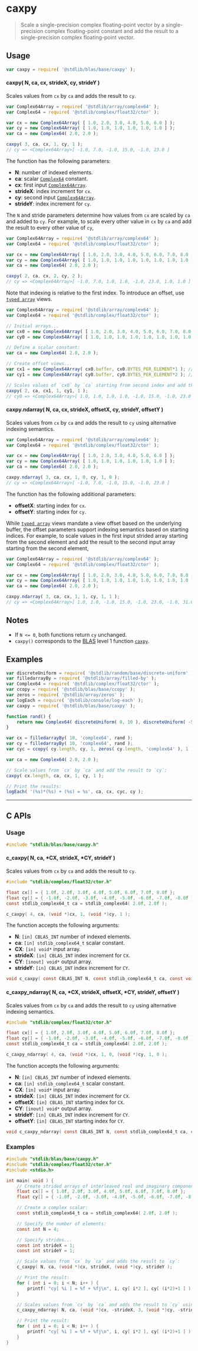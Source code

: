 <!--

@license Apache-2.0

Copyright (c) 2024 The Stdlib Authors.

Licensed under the Apache License, Version 2.0 (the "License");
you may not use this file except in compliance with the License.
You may obtain a copy of the License at

   http://www.apache.org/licenses/LICENSE-2.0

Unless required by applicable law or agreed to in writing, software
distributed under the License is distributed on an "AS IS" BASIS,
WITHOUT WARRANTIES OR CONDITIONS OF ANY KIND, either express or implied.
See the License for the specific language governing permissions and
limitations under the License.

-->

# caxpy

> Scale a single-precision complex floating-point vector by a single-precision complex floating-point constant and add the result to a single-precision complex floating-point vector.

<section class="usage">

## Usage

```javascript
var caxpy = require( '@stdlib/blas/base/caxpy' );
```

#### caxpy( N, ca, cx, strideX, cy, strideY )

Scales values from `cx` by `ca` and adds the result to `cy`.

```javascript
var Complex64Array = require( '@stdlib/array/complex64' );
var Complex64 = require( '@stdlib/complex/float32/ctor' );

var cx = new Complex64Array( [ 1.0, 2.0, 3.0, 4.0, 5.0, 6.0 ] );
var cy = new Complex64Array( [ 1.0, 1.0, 1.0, 1.0, 1.0, 1.0 ] );
var ca = new Complex64( 2.0, 2.0 );

caxpy( 3, ca, cx, 1, cy, 1 );
// cy => <Complex64Array>[ -1.0, 7.0, -1.0, 15.0, -1.0, 23.0 ]
```

The function has the following parameters:

-   **N**: number of indexed elements.
-   **ca**: scalar [`Complex64`][@stdlib/complex/float32/ctor] constant.
-   **cx**: first input [`Complex64Array`][@stdlib/array/complex64].
-   **strideX**: index increment for `cx`.
-   **cy**: second input [`Complex64Array`][@stdlib/array/complex64].
-   **strideY**: index increment for `cy`.

The `N` and stride parameters determine how values from `cx` are scaled by `ca` and added to `cy`. For example, to scale every other value in `cx` by `ca` and add the result to every other value of `cy`,

```javascript
var Complex64Array = require( '@stdlib/array/complex64' );
var Complex64 = require( '@stdlib/complex/float32/ctor' );

var cx = new Complex64Array( [ 1.0, 2.0, 3.0, 4.0, 5.0, 6.0, 7.0, 8.0 ] );
var cy = new Complex64Array( [ 1.0, 1.0, 1.0, 1.0, 1.0, 1.0, 1.0, 1.0 ] );
var ca = new Complex64( 2.0, 2.0 );

caxpy( 2, ca, cx, 2, cy, 2 );
// cy => <Complex64Array>[ -1.0, 7.0, 1.0, 1.0, -1.0, 23.0, 1.0, 1.0 ]
```

Note that indexing is relative to the first index. To introduce an offset, use [`typed array`][mdn-typed-array] views.

<!-- eslint-disable stdlib/capitalized-comments -->

```javascript
var Complex64Array = require( '@stdlib/array/complex64' );
var Complex64 = require( '@stdlib/complex/float32/ctor' );

// Initial arrays...
var cx0 = new Complex64Array( [ 1.0, 2.0, 3.0, 4.0, 5.0, 6.0, 7.0, 8.0 ] );
var cy0 = new Complex64Array( [ 1.0, 1.0, 1.0, 1.0, 1.0, 1.0, 1.0, 1.0 ] );

// Define a scalar constant:
var ca = new Complex64( 2.0, 2.0 );

// Create offset views...
var cx1 = new Complex64Array( cx0.buffer, cx0.BYTES_PER_ELEMENT*1 ); // start at 2nd element
var cy1 = new Complex64Array( cy0.buffer, cy0.BYTES_PER_ELEMENT*2 ); // start at 3rd element

// Scales values of `cx0` by `ca` starting from second index and add the result to `cy0` starting from third index...
caxpy( 2, ca, cx1, 1, cy1, 1 );
// cy0 => <Complex64Array>[ 1.0, 1.0, 1.0, 1.0, -1.0, 15.0, -1.0, 23.0 ]
```

#### caxpy.ndarray( N, ca, cx, strideX, offsetX, cy, strideY, offsetY )

Scales values from `cx` by `ca` and adds the result to `cy` using alternative indexing semantics.

```javascript
var Complex64Array = require( '@stdlib/array/complex64' );
var Complex64 = require( '@stdlib/complex/float32/ctor' );

var cx = new Complex64Array( [ 1.0, 2.0, 3.0, 4.0, 5.0, 6.0 ] );
var cy = new Complex64Array( [ 1.0, 1.0, 1.0, 1.0, 1.0, 1.0 ] );
var ca = new Complex64( 2.0, 2.0 );

caxpy.ndarray( 3, ca, cx, 1, 0, cy, 1, 0 );
// cy => <Complex64Array>[ -1.0, 7.0, -1.0, 15.0, -1.0, 23.0 ]
```

The function has the following additional parameters:

-   **offsetX**: starting index for `cx`.
-   **offsetY**: starting index for `cy`.

While [`typed array`][mdn-typed-array] views mandate a view offset based on the underlying buffer, the offset parameters support indexing semantics based on starting indices. For example, to scale values in the first input strided array starting from the second element and add the result to the second input array starting from the second element,

```javascript
var Complex64Array = require( '@stdlib/array/complex64' );
var Complex64 = require( '@stdlib/complex/float32/ctor' );

var cx = new Complex64Array( [ 1.0, 2.0, 3.0, 4.0, 5.0, 6.0, 7.0, 8.0 ] );
var cy = new Complex64Array( [ 1.0, 1.0, 1.0, 1.0, 1.0, 1.0, 1.0, 1.0 ] );
var ca = new Complex64( 2.0, 2.0 );

caxpy.ndarray( 3, ca, cx, 1, 1, cy, 1, 1 );
// cy => <Complex64Array>[ 1.0, 1.0, -1.0, 15.0, -1.0, 23.0, -1.0, 31.0 ]
```

</section>

<!-- /.usage -->

<section class="notes">

## Notes

-   If `N <= 0`, both functions return `cy` unchanged.
-   `caxpy()` corresponds to the [BLAS][blas] level 1 function [`caxpy`][caxpy].

</section>

<!-- /.notes -->

<section class="examples">

## Examples

<!-- eslint no-undef: "error" -->

```javascript
var discreteUniform = require( '@stdlib/random/base/discrete-uniform' );
var filledarrayBy = require( '@stdlib/array/filled-by' );
var Complex64 = require( '@stdlib/complex/float32/ctor' );
var ccopy = require( '@stdlib/blas/base/ccopy' );
var zeros = require( '@stdlib/array/zeros' );
var logEach = require( '@stdlib/console/log-each' );
var caxpy = require( '@stdlib/blas/base/caxpy' );

function rand() {
    return new Complex64( discreteUniform( 0, 10 ), discreteUniform( -5, 5 ) );
}

var cx = filledarrayBy( 10, 'complex64', rand );
var cy = filledarrayBy( 10, 'complex64', rand );
var cyc = ccopy( cy.length, cy, 1, zeros( cy.length, 'complex64' ), 1 );

var ca = new Complex64( 2.0, 2.0 );

// Scale values from `cx` by `ca` and add the result to `cy`:
caxpy( cx.length, ca, cx, 1, cy, 1 );

// Print the results:
logEach( '(%s)*(%s) + (%s) = %s', ca, cx, cyc, cy );
```

</section>

<!-- /.examples -->

<!-- C interface documentation. -->

* * *

<section class="c">

## C APIs

<!-- Section to include introductory text. Make sure to keep an empty line after the intro `section` element and another before the `/section` close. -->

<section class="intro">

</section>

<!-- /.intro -->

<!-- C usage documentation. -->

<section class="usage">

### Usage

```c
#include "stdlib/blas/base/caxpy.h"
```

#### c_caxpy( N, ca, \*CX, strideX, \*CY, strideY )

Scales values from `cx` by `ca` and adds the result to `cy`.

```c
#include "stdlib/complex/float32/ctor.h"

float cx[] = { 1.0f, 2.0f, 3.0f, 4.0f, 5.0f, 6.0f, 7.0f, 8.0f };
float cy[] = { -1.0f, -2.0f, -3.0f, -4.0f, -5.0f, -6.0f, -7.0f, -8.0f };
const stdlib_complex64_t ca = stdlib_complex64( 2.0f, 2.0f );

c_caxpy( 4, ca, (void *)cx, 1, (void *)cy, 1 );
```

The function accepts the following arguments:

-   **N**: `[in] CBLAS_INT` number of indexed elements.
-   **ca**: `[in] stdlib_complex64_t` scalar constant.
-   **CX**: `[in] void*` input array.
-   **strideX**: `[in] CBLAS_INT` index increment for `CX`.
-   **CY**: `[inout] void*` output array.
-   **strideY**: `[in] CBLAS_INT` index increment for `CY`.

```c
void c_caxpy( const CBLAS_INT N, const stdlib_complex64_t ca, const void *CX, const CBLAS_INT strideX, void *CY, const CBLAS_INT strideY );
```

#### c_caxpy_ndarray( N, ca, \*CX, strideX, offsetX, \*CY, strideY, offsetY )

Scales values from `cx` by `ca` and adds the result to `cy` using alternative indexing semantics.

```c
#include "stdlib/complex/float32/ctor.h"

float cx[] = { 1.0f, 2.0f, 3.0f, 4.0f, 5.0f, 6.0f, 7.0f, 8.0f };
float cy[] = { -1.0f, -2.0f, -3.0f, -4.0f, -5.0f, -6.0f, -7.0f, -8.0f }
const stdlib_complex64_t ca = stdlib_complex64( 2.0f, 2.0f );

c_caxpy_ndarray( 4, ca, (void *)cx, 1, 0, (void *)cy, 1, 0 );
```

The function accepts the following arguments:

-   **N**: `[in] CBLAS_INT` number of indexed elements.
-   **ca**: `[in] stdlib_complex64_t` scalar constant.
-   **CX**: `[in] void*` input array.
-   **strideX**: `[in] CBLAS_INT` index increment for `CX`.
-   **offsetX**: `[in] CBLAS_INT` starting index for `CX`.
-   **CY**: `[inout] void*` output array.
-   **strideY**: `[in] CBLAS_INT` index increment for `CY`.
-   **offsetY**: `[in] CBLAS_INT` starting index for `CY`.

```c
void c_caxpy_ndarray( const CBLAS_INT N, const stdlib_complex64_t ca, const void *CX, const CBLAS_INT strideX, const CBLAS_INT offsetX, void *CY, const CBLAS_INT strideY, const CBLAS_INT offsetY );
```

</section>

<!-- /.usage -->

<!-- C API usage notes. Make sure to keep an empty line after the `section` element and another before the `/section` close. -->

<section class="notes">

</section>

<!-- /.notes -->

<!-- C API usage examples. -->

<section class="examples">

### Examples

```c
#include "stdlib/blas/base/caxpy.h"
#include "stdlib/complex/float32/ctor.h"
#include <stdio.h>

int main( void ) {
    // Create strided arrays of interleaved real and imaginary components...
    float cx[] = { 1.0f, 2.0f, 3.0f, 4.0f, 5.0f, 6.0f, 7.0f, 8.0f };
    float cy[] = { -1.0f, -2.0f, -3.0f, -4.0f, -5.0f, -6.0f, -7.0f, -8.0f };

    // Create a complex scalar:
    const stdlib_complex64_t ca = stdlib_complex64( 2.0f, 2.0f );

    // Specify the number of elements:
    const int N = 4;

    // Specify strides...
    const int strideX = 1;
    const int strideY = 1;

    // Scale values from `cx` by `ca` and adds the result to `cy`:
    c_caxpy( N, ca, (void *)cx, strideX, (void *)cy, strideY );

    // Print the result:
    for ( int i = 0; i < N; i++ ) {
        printf( "cy[ %i ] = %f + %fj\n", i, cy[ i*2 ], cy[ (i*2)+1 ] );
    }

    // Scales values from `cx` by `ca` and adds the result to `cy` using alternative indexing semantics:
    c_caxpy_ndarray( N, ca, (void *)cx, -strideX, 3, (void *)cy, -strideY, 3 );

    // Print the result:
    for ( int i = 0; i < N; i++ ) {
        printf( "cy[ %i ] = %f + %fj\n", i, cy[ i*2 ], cy[ (i*2)+1 ] );
    }
}
```

</section>

<!-- /.examples -->

</section>

<!-- /.c -->

<!-- Section for related `stdlib` packages. Do not manually edit this section, as it is automatically populated. -->

<section class="related">

</section>

<!-- /.related -->

<!-- Section for all links. Make sure to keep an empty line after the `section` element and another before the `/section` close. -->

<section class="links">

[blas]: http://www.netlib.org/blas

[caxpy]: https://www.netlib.org/lapack/explore-html/d5/d4b/group__axpy_ga0b7bac1f4d42514074a48f14f5f9caa0.html#ga0b7bac1f4d42514074a48f14f5f9caa0

[mdn-typed-array]: https://developer.mozilla.org/en-US/docs/Web/JavaScript/Reference/Global_Objects/TypedArray

[@stdlib/array/complex64]: https://github.com/stdlib-js/stdlib/tree/develop/lib/node_modules/%40stdlib/array/complex64

[@stdlib/complex/float32/ctor]: https://github.com/stdlib-js/stdlib/tree/develop/lib/node_modules/%40stdlib/complex/float32/ctor

</section>

<!-- /.links -->
